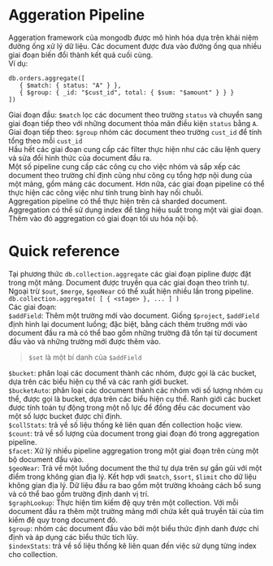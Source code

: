 # Aggeration Pipeline
Aggeration framework của mongodb được mô hình hóa dựa trên khái niệm đường ống xử lý dữ liệu. Các document được đưa vào đường ống qua nhiều giai đoạn biến đổi thành kết quả cuối cùng.  
Ví dụ:  
```
db.orders.aggregate([
   { $match: { status: "A" } },
   { $group: { _id: "$cust_id", total: { $sum: "$amount" } } }
])
```  
Giai đoạn đầu: `$match` lọc các document theo trường `status` và chuyển sang giai đoạn tiếp theo với những document thỏa mãn điều kiện `status` bằng `A`.  
Giai đoạn tiếp theo: `$group` nhóm các document theo trường `cust_id` để tính tổng theo mỗi `cust_id`  
Hầu hết các giai đoạn cung cấp các filter thực hiện như các câu lệnh query và sửa đổi hình thức của document đầu ra.  
Một số pipeline cung cấp các công cụ cho việc nhóm và sắp xếp các document theo trường chỉ định cũng như công cụ tổng hợp nội dung của một mảng, gồm mảng các document. Hơn nữa, các giai đoạn pipeline có thể thực hiện các công việc như tính trung bình hay nối chuỗi.  
Aggregation pipeline có thể thực hiện trên cả sharded document.  
Aggregation có thể sử dụng index để tăng hiệu suất trong một vài giai đoạn. Thêm vào đó aggregation có giai đoạn tối ưu hóa nội bộ.  

# Quick reference
Tại phương thức `db.collection.aggregate` các giai đoạn pipline được đặt trong một mảng. Document được truyền qua các giai đoạn theo trình tự. Ngoại trừ `$out`, `$merge`, `$geoNear` có thể xuất hiện nhiều lần trong pipeline.  
`db.collection.aggregate( [ { <stage> }, ... ] )`  
Các giai đoạn:  
`$addField`: Thêm một trường mới vào document. Giống `$project`, `$addField` định hình lại document luồng; đặc biệt, bằng cách thêm trường mới vào document đầu ra mà có thể bao gồm những trường đã tồn tại từ document đầu vào và những trường mới được thêm vào.  
> `$set` là một bí danh của `$addField`  

`$bucket`: phân loại các document thành các nhóm, được gọi là các bucket, dựa trên các biểu hiện cụ thể và các ranh giới bucket.  
`$bucketAuto`: phân loại các document thành các nhóm với số lượng nhóm cụ thể, được gọi là bucket, dựa trên các biểu hiện cụ thể. Ranh giới các bucket được tính toán tự động trong một nỗ lực để đồng đều các document vào một số lược bucket được chỉ định.  
`$collStats`: trả về số liệu thống kê liên quan đến collection hoặc view.  
`$count`: trả về số lượng của document trong giai đoạn đó trong aggregation pipeline.  
`$facet`: Xử lý nhiều pipeline aggregation trong một giai đoạn trên cùng một bộ document đầu vào.  
`$geoNear`: Trả về một luồng document the thứ tự dựa trên sự gần gũi với một điểm trong không gian địa lý. Kết hợp với `$match`, `$sort`, `$limit` cho dữ liệu không gian địa lý. Dữ liệu đầu ra bao gồm một trường khoảng cách bổ sung và có thể bao gồm trường định danh vị trí.  
`$graphLookup`: Thực hiện tìm kiếm đệ quy trên một collection. Với mỗi document đầu ra thêm một trường mảng mới chứa kết quả truyền tải của tìm kiếm đệ quy trong document đó.  
`$group`: nhóm các document đầu vào bởi một biểu thức định danh được chỉ định và áp dụng các biểu thức tích lũy.  
`$indexStats`: trả về số liệu thống kê liên quan đến việc sử dụng từng index cho collection.  
